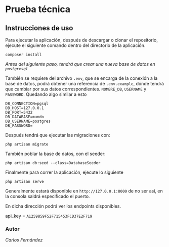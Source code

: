 # Prueba técnica

## Instrucciones de uso
Para ejecutar la aplicación, después de descargar o clonar el repositorio, ejecute el siguiente comando dentro del directorio de la aplicación.
```
composer install
```
_*Antes del siguiente paso, tendrá que crear una nueva base de datos en `postgresql`*_

También se requiere del archivo `.env`, que se encarga de la conexión a la base de datos, podrá obtener una referencia de `.env.example`, dónde tendrá que cambiar por sus datos correspondientes.
`NOMBRE_DB`, `USERNAME` y `PASSWORD`.
Quedando algo similar a esto
```
DB_CONNECTION=pgsql
DB_HOST=127.0.0.1
DB_PORT=5432
DB_DATABASE=mundo
DB_USERNAME=postgres
DB_PASSWORD=
```
Después tendrá que ejecutar las migraciones con:
```
php artisan migrate
```
También poblar la base de datos, con el seeder:
```
php artisan db:seed --class=DatabaseSeeder
```
Finalmente para correr la aplicación, ejecute lo siguiente
```
php artisan serve
```
Generalmente estará disponible en `http://127.0.0.1:8000`
de no ser así, en la consola saldrá especificado el puerto.

En dicha dirección podrá ver los endpoints disponibles.

api_key = `A1259859F52F715453FCD37E2F719`

### **Autor**

_*Carlos Fernández*_